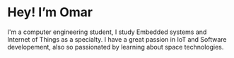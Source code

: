 # Hey! I’m Omar

I'm a computer engineering student, I study Embedded systems and Internet of Things as a specialty.
I have a great passion in IoT and Software developement, also so passionated by learning about space technologies.


